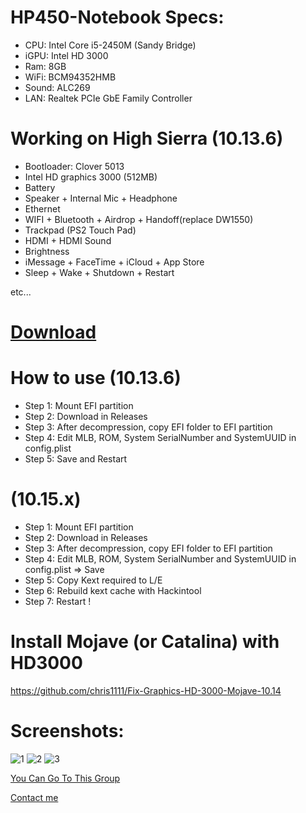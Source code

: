 # HP450-Notebook Specs:
* CPU: Intel Core i5-2450M (Sandy Bridge)
* iGPU: Intel HD 3000
* Ram: 8GB
* WiFi: BCM94352HMB
* Sound: ALC269
* LAN: Realtek PCIe GbE Family Controller
# Working on High Sierra (10.13.6)
* Bootloader: Clover 5013
* Intel HD graphics 3000 (512MB)
* Battery 
* Speaker + Internal Mic + Headphone
* Ethernet
* WIFI + Bluetooth + Airdrop + Handoff(replace DW1550)
* Trackpad (PS2 Touch Pad)
* HDMI + HDMI Sound
* Brightness
* iMessage + FaceTime + iCloud + App Store
* Sleep + Wake + Shutdown + Restart

etc...
# [Download](https://github.com/baooshacker/HP450-Notebook-PC/releases)

# How to use (10.13.6)
* Step 1: Mount EFI partition
* Step 2: Download in Releases
* Step 3: After decompression, copy EFI folder to EFI partition
* Step 4: Edit MLB, ROM, System SerialNumber and SystemUUID in config.plist
* Step 5: Save and Restart
# (10.15.x)
* Step 1: Mount EFI partition
* Step 2: Download in Releases
* Step 3: After decompression, copy EFI folder to EFI partition
* Step 4: Edit MLB, ROM, System SerialNumber and SystemUUID in config.plist => Save
* Step 5: Copy Kext required to L/E
* Step 6: Rebuild kext cache with Hackintool
* Step 7: Restart !

# Install Mojave (or Catalina) with HD3000
https://github.com/chris1111/Fix-Graphics-HD-3000-Mojave-10.14

# Screenshots:
![1](https://github.com/baooshacker/HP450-Notebook-Hackintosh/blob/master/Screenshots/1.png)
![2](https://github.com/baooshacker/HP450-Notebook-Hackintosh/blob/master/Screenshots/2.png)
![3](https://github.com/baooshacker/HP450-Notebook-Hackintosh/blob/master/Screenshots/3.png)

[You Can Go To This Group](https://www.facebook.com/groups/hackintosh.vietnam)

[Contact me](https://www.facebook.com/hackerpro2003/)

